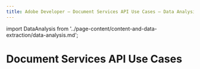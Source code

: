 ```yaml
---
title: Adobe Developer — Document Services API Use Cases — Data Analysis
---
```


import DataAnalysis from '../page-content/content-and-data-extraction/data-analysis.md';


<Hero slots="heading" variant="fullwidth" theme="dark"  customLayout className="herobgImage"/>

# Document Services API Use Cases

<MenuWrapperComponent  slots="content"  repeat="1" theme="lightest"/>

<DataAnalysis />